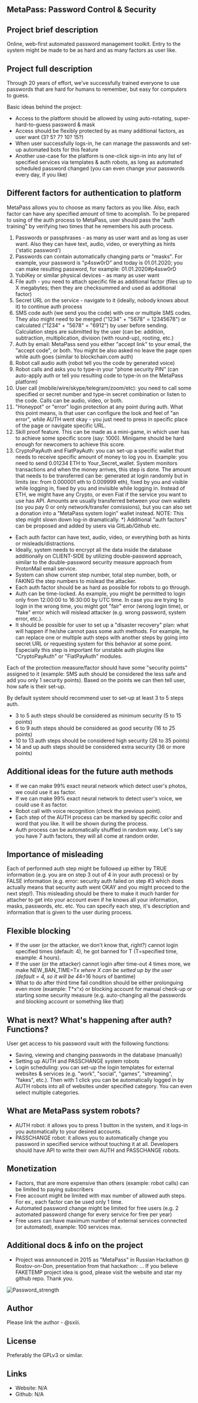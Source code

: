 ## MetaPass: Password Control & Security

## Project brief description
Online, web-first automated password management toolkit.
Entry to the system might be made to be as hard and as many factors as user like.

## Project full description
Through 20 years of effort, we've successfully trained everyone to use passwords that 
are hard for humans to remember, but easy for computers to guess.

Basic ideas behind the project:
* Access to the platform should be allowed by using auto-rotating, super-hard-to-guess password & mask
* Access should be flexibly protected by as many additional factors, as user want (3? 5? 7? 10? 15?)
* When user successfully logs-in, he can manage the passwords and set-up automated bots for this feature
* Another use-case for the platform is one-click sign-in into any list of specified services via templates & auth robots, as long as automated scheduled password changed (you can even change your passwords every day, if you like)

## Different factors for authentication to platform
MetaPass allows you to choose as many factors as you like. Also, each factor can have any specified amount
of time to acomplish. To be prepared to using of the auth process to MetaPass, user should pass the "auth training"
by verifying two times that he remembers his auth process.
1) Passwords or passphrases - as many as user want and as long as user want. Also they can have text, audio, video, or everything as hints ('static password')
2) Passwords can contain automatically changing parts or "masks". For example, your password is "p4ssw0rD" and today is 01.01.2020; you can make resulting password, for example: 01.01.2020#p4ssw0rD
3) YubiKey or similar physical devices - as many as user want
4) File auth - you need to attach specific file as additional factor (files up to X megabytes; then they are checksummed and used as additional factor)
5) Secret URL on the service - navigate to it (ideally, nobody knows about it) to continue auth process
6) SMS code auth (we send you the code) with one or multiple SMS codes. They also might need to be merged ("1234" + "5678" = 12345678") or calculated ("1234" + "5678" = "6912") by user before sending. Calculation steps are submitted by the user (can be: addition, subtraction, multiplication, division (with round-up), rooting, etc.)
7) Auth by email: MetaPass send you either "accept link" to your email, the "accept code", or both. You might be also asked no leave the page open while auth goes (similar to blockchain.com auth)
8) Robot call audio auth (robot tell you the code by generated voice)
9) Robot calls and asks you to type-in your "phone security PIN" (can auto-apply auth or tell you resulting code to type-in on the MetaPass platform) 
10) User call (mobile/wire/skype/telegram/zoom/etc): you need to call some specified or secret number and type-in secret combination or listen to the code. Calls can be audio, video, or both.
11) "Honeypot" or "error" login protection at any point during auth. What this point means, is that user can 
configure the look and feel of "an error", while AUTH went okay - you just need to press in specific place of the page
or navigate specific URL.
12) Skill proof feature. This can be made as a mini-game, in which user has to achieve some specific score (say: 1000). Minigame should be hard enough for newcomers to achieve this score.
13) CryptoPayAuth and FiatPayAuth: you can set-up a specific wallet that needs to receive specific amount of money to log you in. Example: you need to send 0.01234 ETH to Your_Secret_wallet. System monitors transactions and when the money arrives, this step is done. The amount that needs to be transferred can be: generated at login randomly but in limits (ex: from 0.000001 eth to 0.009999 eth), fixed by you and visible while logging in, fixed by you and invisible while logging in. Instead of ETH, we might have any Crypto, or even Fiat if the service you want to use has API. Amounts are usually transferred between your own wallets (so you pay 0 or only network/transfer comissions), but you can also set a donation into a "MetaPass system login" wallet instead. NOTE: This step might slown down log-in dramatically.
*) Additional "auth factors" can be proposed and added by users via GitLab/Github etc.

* Each auth factor can have text, audio, video, or everything both as hints or misleads/distractions.
* Ideally, system needs to encrypt all the data inside the database additionally on CLIENT-SIDE by utilizing double-password approach, similar to the double-password security measure approach from ProtonMail email service.
* System can show current step number, total step number, both, or FAKING the step numbers to mislead the attacker.
* Each auth factor should be as hard as possible for robots to go through.
* Auth can be time-locked. As example, you might be permitted to login only from 12:00:00 to 16:30:00 by UTC time. In case you are trying to login in the wrong time, you might got "fair" error (wrong login time), or "fake" error which will mislead attacker (e.g. wrong password, system error, etc.).
* It should be possible for user to set up a "disaster recovery" plan: what will happen if he/she cannot pass some auth methods. For example, he can replace one or multiple auth steps with another steps by going into secret URL or requesting system for this behavior at some point. Especially this step is important for unstable auth plugins like "CryptoPayAuth" or "FiatPayAuth" modules.

Each of the protection measure/factor should have some "security points" assigned to it (example: SMS auth should be considered the less safe and add you only 1 security points).
Based on the points we can then tell user, how safe is their set-up.

By default system should recommend user to set-up at least 3 to 5 steps auth.
* 3 to 5 auth steps should be considered as minimum security (5 to 15 points)
* 6 to 9 auth steps should be considered as good security (16 to 25 points) 
* 10 to 13 auth steps should be considered high security (26 to 35 points)
* 14 and up auth steps should be considered extra security (36 or more points)

## Additional ideas for the future auth methods
* If we can make 99% exact neural network which detect user's photos, we could use it as factor.
* If we can make 99% exact neural network to detect user's voice, we could use it as factor.
* Robot call with voice recognition (check the previous point).
* Each step of the AUTH process can be marked by specific color and word that you like. It will be shown during the process.
* Auth process can be automatically shuffled in random way. Let's say you have 7 auth factors, they will all come at random order.

## Importance of misleading
Each of performed auth step might be followed up either by TRUE information (e.g. you are on step 3 out of 4 in your auth process) or by FALSE information (e.g. error: security auth failed on step #3 which does actually means that security auth went OKAY and you might proceed to the next step!). This misleading should be there to make it much harder for attacher to get into your account even if he knows all your information, masks, passwords, etc. etc. You can specify each step, it's description and information that is given to the user during process.

## Flexible blocking
* If the user (or the attacker, we don't know that, right?) cannot login specified times (default: 4), he got banned for T (T=specified time, example: 4 hours).
* If the user (or the attacker) cannot login after time-out 4 times more, we make NEW_BAN_TIME=T*x where X can be setted up by the user (default = 4, so it will be 4*4=16 hours of bantime)
* What to do after third time fail condition should be either prolonguing even more (example: T*x^x) or blocking account for manual check-up or starting some security measure (e.g. auto-changing all the passwords and blocking account or something like that)

## What is next? What's happening after auth? Functions?
User get access to his password vault with the following functions:
* Saving, viewing and changing passwords in the database (manually)
* Setting up AUTH and PASSCHANGE system robots
* Login scheduling: you can set-up the login templates for external websites & services (e.g. "work", "social", "games", "streaming", "fakes", etc.). Then with 1 click you can be automatically logged in by AUTH robots into all of websites under specified category. You can even select multiple categories.

## What are MetaPass system robots?
* AUTH robot: it allows you to press 1 button in the system, and it logs-in you automatically to your desired accounts.
* PASSCHANGE robot: it allows you to automatically change you password in specified service without touching it at all.
Developers should have API to write their own AUTH and PASSCHANGE robots.

## Monetization
* Factors, that are more expensive than others (example: robot calls) can be limited to paying subscribers
* Free account might be limited with max number of allowed auth steps. For ex., each factor can be used only 1 time.
* Automated password change might be limited for free users (e.g. 2 automated password change for every service for free per year)
* Free users can have maximum number of external services connected (or automated), example: 100 services max.

## Additional docs & info on the project
* Project was announced in 2015 as "MetaPass" in Russian Hackathon @ Rostov-on-Don, presentation from that hackathon: 
...
If you believe FAKETEMP project idea is good, please visit the website and star my github repo. Thank you.

![Password_strength](https://imgs.xkcd.com/comics/password_strength.png)

## Author
Please link the author - @sxiii. 

## License
Preferably the GPLv3 or similar.

## Links
* Website: N/A
* Github: N/A
